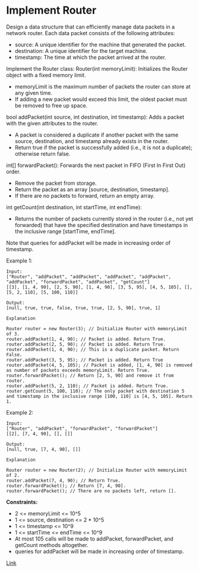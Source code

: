 # Implement Router
Design a data structure that can efficiently manage data packets in a network router. Each data packet consists of the following attributes:

- source: A unique identifier for the machine that generated the packet.
- destination: A unique identifier for the target machine.
- timestamp: The time at which the packet arrived at the router.

Implement the Router class:
Router(int memoryLimit): Initializes the Router object with a fixed memory limit.

- memoryLimit is the maximum number of packets the router can store at any given time.
- If adding a new packet would exceed this limit, the oldest packet must be removed to free up space.

bool addPacket(int source, int destination, int timestamp): Adds a packet with the given attributes to the router.

- A packet is considered a duplicate if another packet with the same source, destination, and timestamp already exists in the router.
- Return true if the packet is successfully added (i.e., it is not a duplicate); otherwise return false.

int[] forwardPacket(): Forwards the next packet in FIFO (First In First Out) order.

- Remove the packet from storage.
- Return the packet as an array [source, destination, timestamp].
- If there are no packets to forward, return an empty array.

int getCount(int destination, int startTime, int endTime):

- Returns the number of packets currently stored in the router (i.e., not yet forwarded) that have the specified destination and have timestamps in the inclusive range [startTime, endTime].

Note that queries for addPacket will be made in increasing order of timestamp.
 
Example 1:

```
Input:
["Router", "addPacket", "addPacket", "addPacket", "addPacket", "addPacket", "forwardPacket", "addPacket", "getCount"]
[[3], [1, 4, 90], [2, 5, 90], [1, 4, 90], [3, 5, 95], [4, 5, 105], [], [5, 2, 110], [5, 100, 110]]

Output:
[null, true, true, false, true, true, [2, 5, 90], true, 1]

Explanation

Router router = new Router(3); // Initialize Router with memoryLimit of 3.
router.addPacket(1, 4, 90); // Packet is added. Return True.
router.addPacket(2, 5, 90); // Packet is added. Return True.
router.addPacket(1, 4, 90); // This is a duplicate packet. Return False.
router.addPacket(3, 5, 95); // Packet is added. Return True
router.addPacket(4, 5, 105); // Packet is added, [1, 4, 90] is removed as number of packets exceeds memoryLimit. Return True.
router.forwardPacket(); // Return [2, 5, 90] and remove it from router.
router.addPacket(5, 2, 110); // Packet is added. Return True.
router.getCount(5, 100, 110); // The only packet with destination 5 and timestamp in the inclusive range [100, 110] is [4, 5, 105]. Return 1.
```

Example 2:

```
Input:
["Router", "addPacket", "forwardPacket", "forwardPacket"]
[[2], [7, 4, 90], [], []]

Output:
[null, true, [7, 4, 90], []]

Explanation

Router router = new Router(2); // Initialize Router with memoryLimit of 2.
router.addPacket(7, 4, 90); // Return True.
router.forwardPacket(); // Return [7, 4, 90].
router.forwardPacket(); // There are no packets left, return [].
```

**Constraints:**
- 2 <= memoryLimit <= 10^5
- 1 <= source, destination <= 2 * 10^5
- 1 <= timestamp <= 10^9
- 1 <= startTime <= endTime <= 10^9
- At most 105 calls will be made to addPacket, forwardPacket, and getCount methods altogether.
- queries for addPacket will be made in increasing order of timestamp.

[Link](https://leetcode.com/problems/implement-router/description)